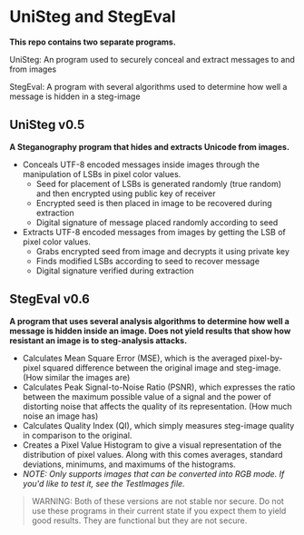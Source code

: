 # UniSteg and StegEval
**This repo contains two separate programs.**

UniSteg: An program used to securely conceal and extract messages to and from images

StegEval: A program with several algorithms used to determine how well a message is hidden in a steg-image

## UniSteg v0.5
**A Steganography program that hides and extracts Unicode from images.**

* Conceals UTF-8 encoded messages inside images through the manipulation of LSBs in pixel color values.
  * Seed for placement of LSBs is generated randomly (true random) and then encrypted using public key of receiver
  * Encrypted seed is then placed in image to be recovered during extraction
  * Digital signature of message placed randomly according to seed
* Extracts UTF-8 encoded messages from images by getting the LSB of pixel color values.
  * Grabs encrypted seed from image and decrypts it using private key
  * Finds modified LSBs according to seed to recover message
  * Digital signature verified during extraction

## StegEval v0.6
**A program that uses several analysis algorithms to determine how well a message is hidden inside an image. Does not yield results that show how resistant an image is to steg-analysis attacks.**

* Calculates Mean Square Error (MSE), which is the averaged pixel-by-pixel squared difference between the original image and steg-image. (How similar the images are)
* Calculates Peak Signal-to-Noise Ratio (PSNR), which expresses the ratio between the maximum possible value of a signal and the power of distorting noise that affects the quality of its representation. (How much noise an image has)
* Calculates Quality Index (QI), which simply measures steg-image quality in comparison to the original.
* Creates a Pixel Value Histogram to give a visual representation of the distribution of pixel values. Along with this comes averages, standard deviations, minimums, and maximums of the histograms.
* *NOTE: Only supports images that can be converted into RGB mode. If you'd like to test it, see the TestImages file.*

> WARNING: Both of these versions are not stable nor secure. Do not use these programs in their current state if you expect them to yield good results. They are functional but they are not secure.
